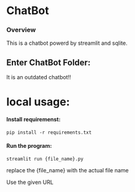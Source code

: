# ChatBot

### Overview
This is a chatbot powerd by streamlit and sqlite.



## Enter ChatBot Folder:
It is an outdated chatbot!!



# local usage:

#### Install requiremenst:
```
pip install -r requirements.txt
```
#### Run the program:
```
streamlit run {file_name}.py
```
replace the {file_name} with the actual file name

Use the given URL